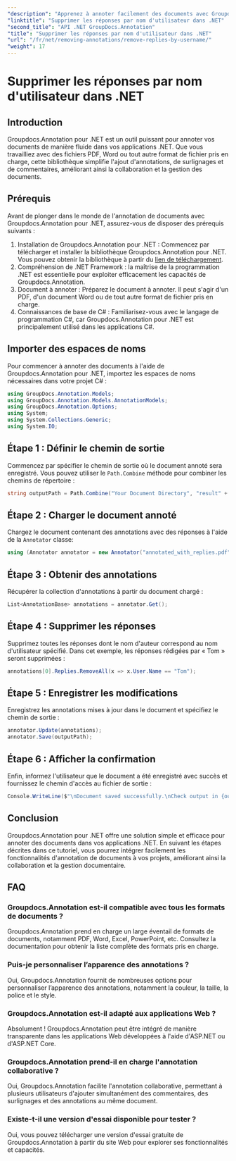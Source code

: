 ```yaml
---
"description": "Apprenez à annoter facilement des documents avec Groupdocs.Annotation pour .NET. Améliorez la collaboration et la gestion de vos documents grâce à cet outil performant."
"linktitle": "Supprimer les réponses par nom d'utilisateur dans .NET"
"second_title": "API .NET GroupDocs.Annotation"
"title": "Supprimer les réponses par nom d'utilisateur dans .NET"
"url": "/fr/net/removing-annotations/remove-replies-by-username/"
"weight": 17
---
```


# Supprimer les réponses par nom d'utilisateur dans .NET

## Introduction
Groupdocs.Annotation pour .NET est un outil puissant pour annoter vos documents de manière fluide dans vos applications .NET. Que vous travailliez avec des fichiers PDF, Word ou tout autre format de fichier pris en charge, cette bibliothèque simplifie l'ajout d'annotations, de surlignages et de commentaires, améliorant ainsi la collaboration et la gestion des documents.
## Prérequis
Avant de plonger dans le monde de l'annotation de documents avec Groupdocs.Annotation pour .NET, assurez-vous de disposer des prérequis suivants :
1. Installation de Groupdocs.Annotation pour .NET : Commencez par télécharger et installer la bibliothèque Groupdocs.Annotation pour .NET. Vous pouvez obtenir la bibliothèque à partir du [lien de téléchargement](https://releases.groupdocs.com/annotation/net/).
2. Compréhension de .NET Framework : la maîtrise de la programmation .NET est essentielle pour exploiter efficacement les capacités de Groupdocs.Annotation.
3. Document à annoter : Préparez le document à annoter. Il peut s'agir d'un PDF, d'un document Word ou de tout autre format de fichier pris en charge.
4. Connaissances de base de C# : Familiarisez-vous avec le langage de programmation C#, car Groupdocs.Annotation pour .NET est principalement utilisé dans les applications C#.

## Importer des espaces de noms
Pour commencer à annoter des documents à l'aide de Groupdocs.Annotation pour .NET, importez les espaces de noms nécessaires dans votre projet C# :
```csharp
using GroupDocs.Annotation.Models;
using GroupDocs.Annotation.Models.AnnotationModels;
using GroupDocs.Annotation.Options;
using System;
using System.Collections.Generic;
using System.IO;
```
## Étape 1 : Définir le chemin de sortie
Commencez par spécifier le chemin de sortie où le document annoté sera enregistré. Vous pouvez utiliser le `Path.Combine` méthode pour combiner les chemins de répertoire :
```csharp
string outputPath = Path.Combine("Your Document Directory", "result" + Path.GetExtension("input.pdf"));
```
## Étape 2 : Charger le document annoté
Chargez le document contenant des annotations avec des réponses à l'aide de la `Annotator` classe:
```csharp
using (Annotator annotator = new Annotator("annotated_with_replies.pdf"))
```
## Étape 3 : Obtenir des annotations
Récupérer la collection d'annotations à partir du document chargé :
```csharp
List<AnnotationBase> annotations = annotator.Get();
```
## Étape 4 : Supprimer les réponses
Supprimez toutes les réponses dont le nom d'auteur correspond au nom d'utilisateur spécifié. Dans cet exemple, les réponses rédigées par « Tom » seront supprimées :
```csharp
annotations[0].Replies.RemoveAll(x => x.User.Name == "Tom");
```
## Étape 5 : Enregistrer les modifications
Enregistrez les annotations mises à jour dans le document et spécifiez le chemin de sortie :
```csharp
annotator.Update(annotations);
annotator.Save(outputPath);
```
## Étape 6 : Afficher la confirmation
Enfin, informez l'utilisateur que le document a été enregistré avec succès et fournissez le chemin d'accès au fichier de sortie :
```csharp
Console.WriteLine($"\nDocument saved successfully.\nCheck output in {outputPath}.");
```
## Conclusion
Groupdocs.Annotation pour .NET offre une solution simple et efficace pour annoter des documents dans vos applications .NET. En suivant les étapes décrites dans ce tutoriel, vous pourrez intégrer facilement les fonctionnalités d'annotation de documents à vos projets, améliorant ainsi la collaboration et la gestion documentaire.
## FAQ
### Groupdocs.Annotation est-il compatible avec tous les formats de documents ?
Groupdocs.Annotation prend en charge un large éventail de formats de documents, notamment PDF, Word, Excel, PowerPoint, etc. Consultez la documentation pour obtenir la liste complète des formats pris en charge.
### Puis-je personnaliser l’apparence des annotations ?
Oui, Groupdocs.Annotation fournit de nombreuses options pour personnaliser l’apparence des annotations, notamment la couleur, la taille, la police et le style.
### Groupdocs.Annotation est-il adapté aux applications Web ?
Absolument ! Groupdocs.Annotation peut être intégré de manière transparente dans les applications Web développées à l'aide d'ASP.NET ou d'ASP.NET Core.
### Groupdocs.Annotation prend-il en charge l'annotation collaborative ?
Oui, Groupdocs.Annotation facilite l'annotation collaborative, permettant à plusieurs utilisateurs d'ajouter simultanément des commentaires, des surlignages et des annotations au même document.
### Existe-t-il une version d'essai disponible pour tester ?
Oui, vous pouvez télécharger une version d'essai gratuite de Groupdocs.Annotation à partir du site Web pour explorer ses fonctionnalités et capacités.